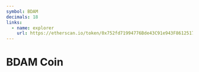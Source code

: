 ```yaml
---
symbol: BDAM
decimals: 18
links:
  - name: explorer
    url: https://etherscan.io/token/0x752fd71994776Bde43C91e943F8612517F242432
---
```


# BDAM Coin

